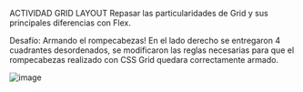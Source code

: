 ACTIVIDAD GRID LAYOUT
Repasar las particularidades de Grid y sus principales diferencias con Flex.

Desafío:
Armando el rompecabezas!
En el lado derecho se entregaron 4 cuadrantes desordenados, se modificaron las reglas necesarias para que el rompecabezas realizado con CSS Grid quedara correctamente armado.

![image](https://github.com/Alexa-Ivannova/rompecabezas-grid/assets/167142803/b8b49ee8-2fc2-4986-a9dd-5d925bfd19cc)
